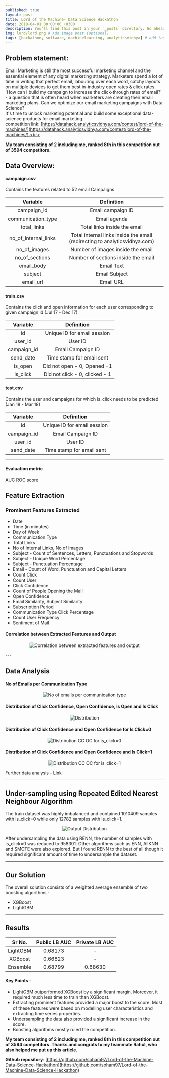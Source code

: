 ```yaml
---
published: true
layout: post
title: Lord of the Machine- Data Science Hackathon
date: 2018-04-01 00:00:00 +0300
description: You’ll find this post in your `_posts` directory. Go ahead and edit it and re-build the site to see your changes. # Add post description (optional)
img: lord/lord.png # Add image post (optional)
tags: [hackathon, software, machinelearning, analyticsvidhya] # add tag
---
```

## Problem statement:
Email Marketing is still the most successful marketing channel and the essential element of any digital marketing strategy. Marketers spend a lot of time in writing that perfect email, labouring over each word, catchy layouts on multiple devices to get them best in-industry open rates & click rates. 'How can I build my campaign to increase the click-through rates of email?' - a question that is often heard when marketers are creating their email marketing plans. Can we optimize our email marketing campaigns with Data Science? <br>
It's time to unlock marketing potential and build some exceptional data-science products for email marketing. <br>
competition link: [https://datahack.analyticsvidhya.com/contest/lord-of-the-machines/](https://datahack.analyticsvidhya.com/contest/lord-of-the-machines/).<br>

<b> My team consisting of 2 including me, ranked 8th in this competition out of 3594 competitors. </b>

## Data Overview:
#### campaign.csv

Contains the features related to 52 email Campaigns

| Variable | Definition |
|:--:|:-------:|
| campaign_id | Email campaign ID |
| communication_type | Email agenda |
| total_links | Total links inside the email |
| no_of_internal_links | Total internal links inside the email (redirecting to analyticsvidhya.com) |
| no_of_images | Number of images inside the email |
| no_of_sections | Number of sections inside the email |
| email_body | Email Text |
| subject | Email Subject |
| email_url | Email URL |


#### train.csv

Contains the click and open information for each user corresponding to given campaign id (Jul 17 - Dec 17)

| Variable | Definition |
|:--:|:-------:|
| id | Unique ID for email session |
| user_id | User ID |
| campaign_id | Email Campaign ID |
| send_date | Time stamp for email sent |
| is_open | Did not open - 0, Opened -1 |
| is_click | Did not click - 0, clicked - 1 |


#### test.csv

Contains the user and campaigns for which is_click needs to be predicted (Jan 18 - Mar 18)

| Variable | Definition |
|:--:|:-------:|
| id | Unique ID for email session |
| campaign_id | Email Campaign ID |
| user_id | User ID
| send_date | Time stamp for email sent |


---

#### Evaluation metric
AUC ROC score

## Feature Extraction

### Prominent Features Extracted
- Date 
- Time (in minutes)
- Day of Week
- Communication Type
- Total Links
- No of Internal Links, No of Images
- Subject - Count of Sentences, Letters, Punctuations and Stopwords
- Subject - Unique Word Percentage
- Subject - Punctuation Percentage
- Email - Count of Word, Punctuation and Capital Letters
- Count Click
- Count User
- Click Confidence
- Count of People Opening the Mail
- Open Confidence
- Email Similarity, Subject Similarity
- Subscription Period
- Communication Type Click Percentage
- Count User Frequency
- Sentiment of Mail

#### Correlation between Extracted Features and Output

<p align="center">
<img src="{{site.baseurl}}/assets/img/lord/corr.png" alt="Correlation between extracted features and output"/>
</p>
---

## Data Analysis

#### No of Emails per Communication Type 

<p align="center">
<img src="{{site.baseurl}}/assets/img/lord/comm_type.png" alt="No of emails per communication type"/>
</p>

#### Distribution of Click Confidence, Open Confidence, Is Open and Is Click

<p align="center">
<img src="{{site.baseurl}}/assets/img/lord/co_dist.png" alt="Distribution"/>
</p>

#### Distribution of Click Confidence and Open Confidence for Is Click=0

<p align="center">
<img src="{{site.baseurl}}/assets/img/lord/ccoc_is0.png" alt="Distribution CC OC for is_click=0"/>
</p>

#### Distribution of Click Confidence and Open Confidence and Is Click=1

<p align="center">
<img src="{{site.baseurl}}/assets/img/lord/ccoc_is1.png" alt="Distribution CC OC for is_click=1"/>
</p>

Further data analysis - <a href="https://github.com/imrahulr/Lord-of-the-Machines/blob/master/eda.ipynb">Link</a><br>


---

## Under-sampling using Repeated Edited Nearest Neighbour Algorithm

The train dataset was highly imbalanced and contained 1010409 samples with is_click=0 while only 12782 samples with is_click=1.

<p align="center">
<img src="{{site.baseurl}}/assets/img/lord/output.png" alt="Output Distribution"/>
</p>

After undersampling the data using RENN, the number of samples with is_click=0 was reduced to 958301. Other algorithms such as ENN, AllKNN and SMOTE were also explored. But I found RENN to the best of all though it required significant amount of time to undersample the dataset.


---

## Our Solution

The overall solution consists of a weighted average ensemble of two boosting algorithms -
- XGBoost
- LightGBM


---

## Results

| Sr No. | Public LB AUC | Private LB AUC |
|:----:|:----:|:------:|
| LightGBM | 0.68173 | - |
| XGBoost | 0.66823 | - |
| Ensemble | 0.68799 | 0.68630 |

#### Key Points - 

- LightGBM outperformed XGBoost by a significant margin. Moreover, it required much less time to train than XGBoost. 
- Extracting prominent features provided a major boost to the score. Most of these features were based on modelling user characteristics and extracting time series properties.
- Undersampling the data also provided a significant increase in the score.
- Boosting algorithms mostly ruled the competition.


<b> My team consisting of 2 including me, ranked 8th in this competition out of 3594 competitors. Thanks and congrats to my teammate Rahul, who also helped me put up this article.</b>

<b>Github repository</b>: [https://github.com/soham97/Lord-of-the-Machine-Data-Science-Hackathon](https://github.com/soham97/Lord-of-the-Machine-Data-Science-Hackathon)
